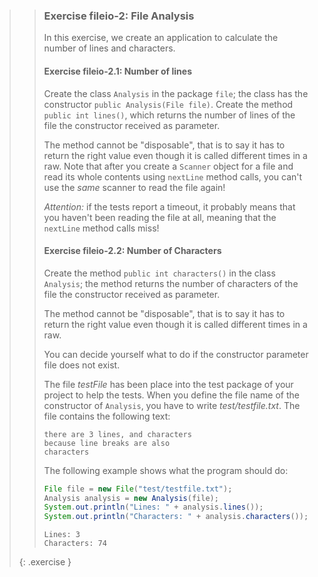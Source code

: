 >> ### Exercise fileio-2: File Analysis
>>
>> In this exercise, we create an application to calculate the number of lines and characters.
>>
>> #### Exercise fileio-2.1: Number of lines
>>
>> Create the class `Analysis` in the package `file`; the class has the constructor `public Analysis(File file)`. Create the method `public int lines()`, which returns the number of lines of the file the constructor received as parameter.
>>
>> The method cannot be "disposable", that is to say it has to return the right value even though it is called different times in a raw. Note that after you create a `Scanner` object for a file and read its whole contents using `nextLine` method calls, you can't use the *same* scanner to read the file again!
>>
>> *Attention:* if the tests report a timeout, it probably means that you haven't been reading the file at all, meaning that the `nextLine` method calls miss!
>>
>> #### Exercise fileio-2.2: Number of Characters
>>
>> Create the method `public int characters()` in the class `Analysis`; the method returns the number of characters of the file the constructor received as parameter.
>>
>> The method cannot be "disposable", that is to say it has to return the right value even though it is called different times in a raw.
>>
>> You can decide yourself what to do if the constructor parameter file does not exist.
>>
>> The file *testFile* has been place into the test package of your project to help the tests. When you define the file name of the constructor of `Analysis`, you have to write *test/testfile.txt*. The file contains the following text:
>>
>>```output
>>there are 3 lines, and characters
>>because line breaks are also
>>characters
>>```
>>
>>The following example shows what the program should do:
>>
>>```java
>> File file = new File("test/testfile.txt");
>> Analysis analysis = new Analysis(file);
>> System.out.println("Lines: " + analysis.lines());
>> System.out.println("Characters: " + analysis.characters());
>>```
>>
>>```output
>>Lines: 3
>>Characters: 74
>>```
>>
>{: .exercise }